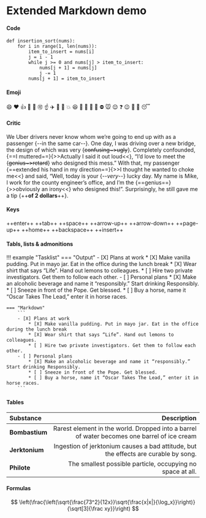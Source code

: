 # Extended Markdown demo

#### Code 
```{.py3 linenums="1" hl_lines="5-7"}
def insertion_sort(nums):
    for i in range(1, len(nums)):
        item_to_insert = nums[i]
        j = i - 1
        while j >= 0 and nums[j] > item_to_insert:
            nums[j + 1] = nums[j]
            j -= 1
        nums[j + 1] = item_to_insert
```

#### Emoji

:smile: :heart: :thumbsup: :100: :muscle: :accept: :point_up: :airplane: :champagne: :raised_hands: :boom: :laughing: :metal: :handshake: :older_man: :sheep: :no_entry: :mouse: :relieved: :question: :wink: :wave: :rainbow: :sleeping:  

#### Critic

We Uber drivers never know whom we’re going to end up with as a passenger {--in the same car--}. 
One day, I was driving over a new bridge, the design of which was very {~~confusing~>ugly~~}. 
Completely confounded, {==I muttered==}{>>Actually I said it out loud<<}, “I’d love to meet the {~~genius~>retard~~} 
who designed this mess.” With that, my passenger {==extended his hand in my direction==}{>>I thought he wanted to choke me<<} 
and said, “Well, today is your {--*very*--} lucky day. My name is Mike, I work for the county engineer’s office, 
and I’m the {==genius==}{>>obviously an irony<<} who designed this!”. Surprisingly, he still gave me a tip {++**of 2 dollars**++}.  

#### Keys

++enter++   ++tab++   ++space++   ++arrow-up++  ++arrow-down++   ++page-up++    ++home++    ++backspace++    ++insert++

#### Tabls, lists & admonitions

!!! example "Tasklist"
    === "Output"
        - [X] Plans at work
            * [X] Make vanilla pudding. Put in mayo jar. Eat in the office during the lunch break
            * [X] Wear shirt that says “Life”. Hand out lemons to colleagues.
            * [ ] Hire two private investigators. Get them to follow each other.
        - [ ] Personal plans
            * [X] Make an alcoholic beverage and name it “responsibly.” Start drinking Responsibly.
            * [ ] Sneeze in front of the Pope. Get blessed.
            * [ ] Buy a horse, name it “Oscar Takes The Lead,” enter it in horse races.

    === "Markdown"
        ```
        - [X] Plans at work
            * [X] Make vanilla pudding. Put in mayo jar. Eat in the office during the lunch break
            * [X] Wear shirt that says “Life”. Hand out lemons to colleagues.
            * [ ] Hire two private investigators. Get them to follow each other.
        - [ ] Personal plans
            * [X] Make an alcoholic beverage and name it “responsibly.” Start drinking Responsibly.
            * [ ] Sneeze in front of the Pope. Get blessed.
            * [ ] Buy a horse, name it “Oscar Takes The Lead,” enter it in horse races.
        ```

#### Tables

**Substance** | **Description**
:--- | ---: 
**Bombastium** | Rarest element in the world. Dropped into a barrel of water becomes one barrel of ice cream
**Jerktonium** | Ingestion of jerktonium causes a bad attitude, but the effects are curable by song.
**Philote** | The smallest possible particle, occupying no space at all.

#### Formulas

$$
\left(\frac{\left(\sqrt{\frac{73^2}{12x}}\sqrt{\frac{x|x|}{\log_x}}\right)}{\sqrt[3]{\frac xy}}\right)
$$  

